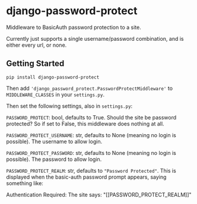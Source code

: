 django-password-protect
=======================
Middleware to BasicAuth password protection to a site.

Currently just supports a single username/password combination, and is
either every url, or none.

Getting Started
---------------

```pip install django-password-protect```

Then add `'django_password_protect.PasswordProtectMiddleware'` to `MIDDLEWARE_CLASSES` in your `settings.py`.

Then set the following settings, also in `settings.py`:

`PASSWORD_PROTECT`: bool, defaults to True. Should the site be
password protected? So if set to False, this middleware does nothing
at all.

`PASSWORD_PROTECT_USERNAME`: str, defaults to None (meaning no login
is possible). The username to allow login.

`PASSWORD_PROTECT_PASSWORD`: str, defaults to None (meaning no login
is possible). The password to allow login.

`PASSWORD_PROTECT_REALM`: str, defaults to `"Password Protected"`. This is displayed when the basic-auth password prompt appears, saying something like:

Authentication Required: The site says: "[[PASSWORD_PROTECT_REALM]]"
